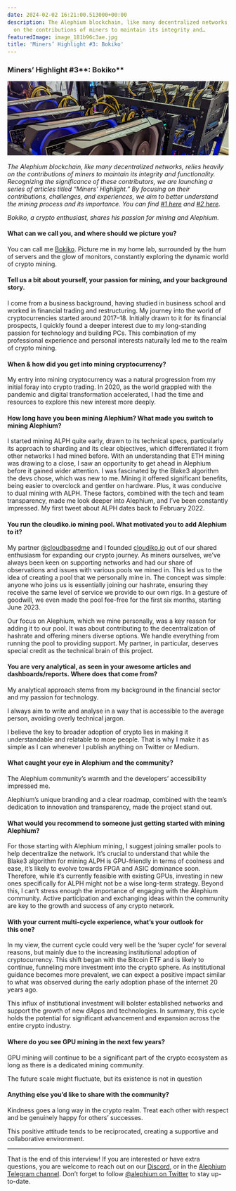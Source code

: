 ```yaml
---
date: 2024-02-02 16:21:00.513000+00:00
description: The Alephium blockchain, like many decentralized networks, relies heavily
  on the contributions of miners to maintain its integrity and…
featuredImage: image_181b96c3ae.jpg
title: 'Miners’ Highlight #3: Bokiko'
---
```


### Miners’ Highlight \#3**: Bokiko**

![](image_181b96c3ae.jpg)

_The Alephium blockchain, like many decentralized networks, relies heavily on the contributions of miners to maintain its integrity and functionality. Recognizing the significance of these contributors, we are launching a series of articles titled “Miners’ Highlight.” By focusing on their contributions, challenges, and experiences, we aim to better understand the mining process and its importance. You can find_ <a href="https://medium.com/@alephium/miners-highlight-1-cedric-crispin-c4ed456f6d10" class="markup--anchor markup--p-anchor" data-href="https://medium.com/@alephium/miners-highlight-1-cedric-crispin-c4ed456f6d10" target="_blank"><em>#1 here</em></a> _and_ <a href="https://medium.com/@alephium/miners-highlight-1-jake-aka-hiram-abiff-a8833307f316" class="markup--anchor markup--p-anchor" data-href="https://medium.com/@alephium/miners-highlight-1-jake-aka-hiram-abiff-a8833307f316" target="_blank"><em>#2 here</em></a>_._

_Bokiko, a crypto enthusiast, shares his passion for mining and Alephium._

#### **What can we call you, and where should we picture you?**

You can call me <a href="https://twitter.com/Bokiko_io" class="markup--anchor markup--p-anchor" data-href="https://twitter.com/Bokiko_io" rel="noopener" target="_blank">Bokiko</a>. Picture me in my home lab, surrounded by the hum of servers and the glow of monitors, constantly exploring the dynamic world of crypto mining.

#### **Tell us a bit about yourself, your passion for mining, and your background story.**

I come from a business background, having studied in business school and worked in financial trading and restructuring. My journey into the world of cryptocurrencies started around 2017–18. Initially drawn to it for its financial prospects, I quickly found a deeper interest due to my long-standing passion for technology and building PCs. This combination of my professional experience and personal interests naturally led me to the realm of crypto mining.

#### **When & how did you get into mining cryptocurrency?**

My entry into mining cryptocurrency was a natural progression from my initial foray into crypto trading. In 2020, as the world grappled with the pandemic and digital transformation accelerated, I had the time and resources to explore this new interest more deeply.

#### **How long have you been mining Alephium? What made you switch to mining Alephium?**

I started mining ALPH quite early, drawn to its technical specs, particularly its approach to sharding and its clear objectives, which differentiated it from other networks I had mined before. With an understanding that ETH mining was drawing to a close, I saw an opportunity to get ahead in Alephium before it gained wider attention. I was fascinated by the Blake3 algorithm the devs chose, which was new to me. Mining it offered significant benefits, being easier to overclock and gentler on hardware. Plus, it was conducive to dual mining with ALPH. These factors, combined with the tech and team transparency, made me look deeper into Alephium, and I’ve been constantly impressed. My first tweet about ALPH dates back to February 2022.

<figure id="ce21" class="graf graf--figure graf--iframe graf-after--p">
<blockquote>
<a href="https://twitter.com/Bokiko_io/status/1489685936665411586"></a>
</blockquote>
</figure>

#### **You run the cloudiko.io mining pool. What motivated you to add Alephium to it?**

My partner <a href="https://twitter.com/CloudBasedMe" class="markup--anchor markup--p-anchor" data-href="https://twitter.com/CloudBasedMe" rel="noopener" target="_blank">@cloudbasedme</a> and I founded <a href="http://cloudiko.io" class="markup--anchor markup--p-anchor" data-href="http://cloudiko.io" rel="noopener" target="_blank">cloudiko.io</a> out of our shared enthusiasm for expanding our crypto journey. As miners ourselves, we’ve always been keen on supporting networks and had our share of observations and issues with various pools we mined in. This led us to the idea of creating a pool that we personally mine in. The concept was simple: anyone who joins us is essentially joining our hashrate, ensuring they receive the same level of service we provide to our own rigs. In a gesture of goodwill, we even made the pool fee-free for the first six months, starting June 2023.

Our focus on Alephium, which we mine personally, was a key reason for adding it to our pool. It was about contributing to the decentralization of hashrate and offering miners diverse options. We handle everything from running the pool to providing support. My partner, in particular, deserves special credit as the technical brain of this project.

#### **You are very analytical, as seen in your awesome articles and dashboards/reports. Where does that come from?**

My analytical approach stems from my background in the financial sector and my passion for technology.

I always aim to write and analyse in a way that is accessible to the average person, avoiding overly technical jargon.

I believe the key to broader adoption of crypto lies in making it understandable and relatable to more people. That is why I make it as simple as I can whenever I publish anything on Twitter or Medium.

#### **What caught your eye in Alephium and the community?**

The Alephium community’s warmth and the developers’ accessibility impressed me.

Alephium’s unique branding and a clear roadmap, combined with the team’s dedication to innovation and transparency, made the project stand out.

#### **What would you recommend to someone just getting started with mining Alephium?**

For those starting with Alephium mining, I suggest joining smaller pools to help decentralize the network. It’s crucial to understand that while the Blake3 algorithm for mining ALPH is GPU-friendly in terms of coolness and ease, it’s likely to evolve towards FPGA and ASIC dominance soon. Therefore, while it’s currently feasible with existing GPUs, investing in new ones specifically for ALPH might not be a wise long-term strategy. Beyond this, I can’t stress enough the importance of engaging with the Alephium community. Active participation and exchanging ideas within the community are key to the growth and success of any crypto network.

#### **With your current multi-cycle experience, what’s your outlook for this one?**

In my view, the current cycle could very well be the ‘super cycle’ for several reasons, but mainly due to the increasing institutional adoption of cryptocurrency. This shift began with the Bitcoin ETF and is likely to continue, funneling more investment into the crypto sphere. As institutional guidance becomes more prevalent, we can expect a positive impact similar to what was observed during the early adoption phase of the internet 20 years ago.

This influx of institutional investment will bolster established networks and support the growth of new dApps and technologies. In summary, this cycle holds the potential for significant advancement and expansion across the entire crypto industry.

#### **Where do you see GPU mining in the next few years?**

GPU mining will continue to be a significant part of the crypto ecosystem as long as there is a dedicated mining community.

The future scale might fluctuate, but its existence is not in question

#### **Anything else you’d like to share with the community?**

Kindness goes a long way in the crypto realm. Treat each other with respect and be genuinely happy for others’ successes.

This positive attitude tends to be reciprocated, creating a supportive and collaborative environment.

---

That is the end of this interview! If you are interested or have extra questions, you are welcome to reach out on our <a href="http://alephium.org/discord" class="markup--anchor markup--p-anchor" data-href="http://alephium.org/discord" rel="noopener" target="_blank">Discord</a>, or in the <a href="https://t.me/alephiumgroup" class="markup--anchor markup--p-anchor" data-href="https://t.me/alephiumgroup" rel="noopener" target="_blank">Alephium Telegram channel</a>. Don’t forget to follow <a href="https://twitter.com/alephium" class="markup--anchor markup--p-anchor" data-href="https://twitter.com/alephium" rel="noopener ugc nofollow noopener noopener" target="_blank">@alephium on Twitter</a> to stay up-to-date.
